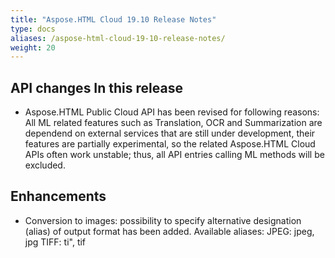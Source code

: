 ```yaml
---
title: "Aspose.HTML Cloud 19.10 Release Notes"
type: docs
aliases: /aspose-html-cloud-19-10-release-notes/
weight: 20
---
```


## **API changes In this release**
- Aspose.HTML Public Cloud API has been revised for following reasons: All ML related features such as Translation, OCR and Summarization are dependend on external services that are still under development, their features are partially experimental, so the related Aspose.HTML Cloud APIs often work unstable; thus, all API entries calling ML methods will be excluded. 
## **Enhancements**
- Conversion to images: possibility to specify alternative designation (alias) of output format has been added. Available aliases: JPEG: jpeg, jpg TIFF: ti", tif

